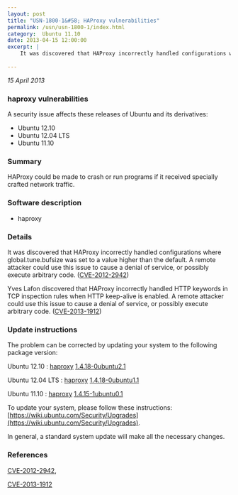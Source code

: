 ```yaml
---
layout: post
title: "USN-1800-1&#58; HAProxy vulnerabilities"
permalink: /usn/usn-1800-1/index.html
category:  Ubuntu 11.10
date: 2013-04-15 12:00:00
excerpt: |
    It was discovered that HAProxy incorrectly handled configurations where global.tune.bufsize was set to a value higher than the default. A remote attacker could use this issue to cause a denial of service, or possibly execute arbitrary code. ([CVE-2012-2942](http://people.ubuntu.com/~ubuntu-security/cve/CVE-2012-2942))
    
--- 
```

 
 

*15 April 2013*

### haproxy vulnerabilities

A security issue affects these releases of Ubuntu and its derivatives:

* Ubuntu 12.10
* Ubuntu 12.04 LTS
* Ubuntu 11.10

### Summary

HAProxy could be made to crash or run programs if it received specially crafted network traffic.

### Software description

* haproxy 

### Details

It was discovered that HAProxy incorrectly handled configurations where global.tune.bufsize was set to a value higher than the default. A remote attacker could use this issue to cause a denial of service, or possibly execute arbitrary code. ([CVE-2012-2942](http://people.ubuntu.com/~ubuntu-security/cve/CVE-2012-2942))

Yves Lafon discovered that HAProxy incorrectly handled HTTP keywords in TCP inspection rules when HTTP keep-alive is enabled. A remote attacker could use this issue to cause a denial of service, or possibly execute arbitrary code. ([CVE-2013-1912](http://people.ubuntu.com/~ubuntu-security/cve/CVE-2013-1912)) 

### Update instructions

The problem can be corrected by updating your system to the following package version:

Ubuntu 12.10
 : [haproxy](https://launchpad.net/ubuntu/+source/haproxy) <span> [1.4.18-0ubuntu2.1](https://launchpad.net/ubuntu/+source/haproxy/1.4.18-0ubuntu2.1) </span> 

Ubuntu 12.04 LTS
 : [haproxy](https://launchpad.net/ubuntu/+source/haproxy) <span> [1.4.18-0ubuntu1.1](https://launchpad.net/ubuntu/+source/haproxy/1.4.18-0ubuntu1.1) </span> 

Ubuntu 11.10
 : [haproxy](https://launchpad.net/ubuntu/+source/haproxy) <span> [1.4.15-1ubuntu0.1](https://launchpad.net/ubuntu/+source/haproxy/1.4.15-1ubuntu0.1) </span> 

To update your system, please follow these instructions: [https://wiki.ubuntu.com/Security/Upgrades](https://wiki.ubuntu.com/Security/Upgrades).

In general, a standard system update will make all the necessary changes. 

### References

 
 [CVE-2012-2942](http://people.ubuntu.com/~ubuntu-security/cve/CVE-2012-2942), 

 [CVE-2013-1912](http://people.ubuntu.com/~ubuntu-security/cve/CVE-2013-1912)
 

